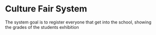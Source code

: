
<h1>Culture Fair System</h1>
<p>The system goal is to register everyone that get into the school, showing the grades of the students exhibition</p>
